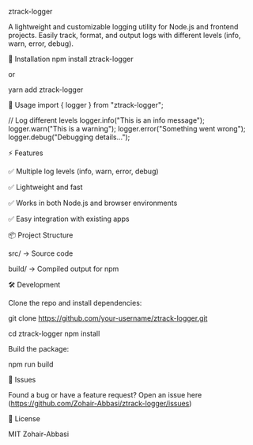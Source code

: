 ztrack-logger

A lightweight and customizable logging utility for Node.js and frontend projects.
Easily track, format, and output logs with different levels (info, warn, error, debug).

🚀 Installation
npm install ztrack-logger


or

yarn add ztrack-logger

📖 Usage
import { logger } from "ztrack-logger";

// Log different levels
logger.info("This is an info message");
logger.warn("This is a warning");
logger.error("Something went wrong");
logger.debug("Debugging details...");

⚡ Features

✅ Multiple log levels (info, warn, error, debug)

✅ Lightweight and fast

✅ Works in both Node.js and browser environments

✅ Easy integration with existing apps

📦 Project Structure

src/ → Source code

build/ → Compiled output for npm

🛠 Development

Clone the repo and install dependencies:

git clone https://github.com/your-username/ztrack-logger.git

cd ztrack-logger
npm install


Build the package:

npm run build

🐞 Issues

Found a bug or have a feature request?
Open an issue here (https://github.com/Zohair-Abbasi/ztrack-logger/issues)


📜 License

MIT Zohair-Abbasi
